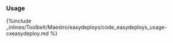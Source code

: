 

### Usage



{%include _inlines/Toolbelt/Maestro/easydeploys/code_easydeploys_usage-cxeasydeploy.md %}




